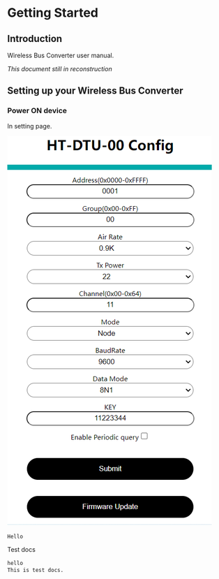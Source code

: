 # Getting Started

## Introduction
Wireless Bus Converter user manual.

*This document still in reconstruction*


## Setting up your Wireless Bus Converter


### Power ON device
In setting page.

  ![](img/01.png)       



`Hello`

Test docs

```shell
hello
This is test docs.
```


